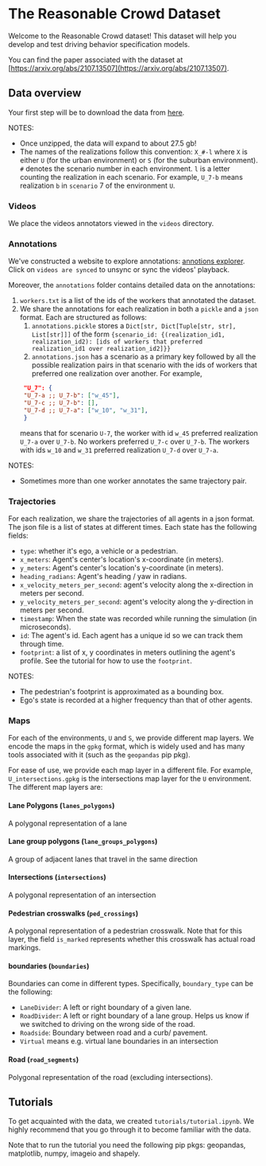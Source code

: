 # The Reasonable Crowd Dataset

Welcome to the Reasonable Crowd dataset! This dataset will help you develop and test driving behavior specification models.

You can find the paper associated with the dataset at  [https://arxiv.org/abs/2107.13507](https://arxiv.org/abs/2107.13507).

## Data overview

Your first step will be to download the data from [here](https://reasonable-crowd-public-data.s3.amazonaws.com/reasonable_crowd_data.zip).

NOTES:
- Once unzipped, the data will expand to about 27.5 gb!
- The names of the realizations follow this convention: `X_#-l` where `X` is either `U` (for the urban environment) or `S` (for the suburban environment). `#` denotes the scenario number in each environment. `l` is a letter counting the realization in each scenario. For example, `U_7-b` means realization `b` in `scenario` 7 of the environment `U`.


### Videos
We place the videos annotators viewed in the `videos` directory.

### Annotations
We've constructed a website to explore annotations: [annotions explorer](https://reasonable-crowd-public-data.s3.amazonaws.com/annotations_explorer/index.html). 
Click on `videos are synced` to unsync or sync the videos' playback.

Moreover, the `annotations` folder contains detailed data on the annotations:
1. `workers.txt` is a list of the ids of the workers that annotated the dataset.
2. We share the annotations for each realization in both a `pickle` and a `json` format. Each are structured as follows:
   1.  `annotations.pickle` stores a `Dict[str, Dict[Tuple[str, str], List[str]]]` of the form `{scenario_id: {(realization_id1, realization_id2): [ids of workers that preferred realization_id1 over realization_id2]}}`
   2.   `annotations.json` has a scenario as a primary key followed by all the possible realization pairs in that scenario with the ids of workers that preferred one realization over another. For example, 
   ```json
    "U_7": {
    "U_7-a ;; U_7-b": ["w_45"],
    "U_7-c ;; U_7-b": [],
    "U_7-d ;; U_7-a": ["w_10", "w_31"],
    }
   ```
   means that for scenario `U-7`, the worker with id `w_45` preferred realization `U_7-a` over `U_7-b`. No workers preferred `U_7-c` over `U_7-b`. The workers with ids `w_10` and `w_31` preferred realization `U_7-d` over `U_7-a`.

NOTES: 
- Sometimes more than one worker annotates the same trajectory pair.

### Trajectories
For each realization, we share the trajectories of all agents in a json format. The json file is a list of states at different times. Each state has the following fields:
- `type`: whether it's ego, a vehicle or a pedestrian.
- `x_meters`: Agent's center's location's x-coordinate (in meters).
- `y_meters`: Agent's center's location's y-coordinate (in meters).
- `heading_radians`: Agent's heading / yaw in radians.
- `x_velocity_meters_per_second`: agent's velocity along the x-direction in meters per second.
- `y_velocity_meters_per_second`: agent's velocity along the y-direction in meters per second.
- `timestamp`: When the state was recorded while running the simulation (in microseconds).
- `id`: The agent's id. Each agent has a unique id so we can track them through time.
- `footprint`: a list of x, y coordinates in meters outlining the agent's profile. See the tutorial for how to use the `footprint`.

NOTES: 
- The pedestrian's footprint is approximated as a bounding box.
- Ego's state is recorded at a higher frequency than that of other agents.

### Maps

For each of the environments, `U` and `S`, we provide different map layers. We encode the maps in the `gpkg` format, which is widely used and has many tools associated with it (such as the `geopandas` pip pkg). 

For ease of use, we provide each map layer in a different file. For example, `U_intersections.gpkg` is the intersections map layer for the `U` environment.
The different map layers are:

#### Lane Polygons (`lanes_polygons`)
A polygonal representation of a lane

#### Lane group polygons (`lane_groups_polygons`)
A group of adjacent lanes that travel in the same direction

#### Intersections (`intersections`)
A polygonal representation of an intersection

#### Pedestrian crosswalks (`ped_crossings`)
A polygonal representation of a pedestrian crosswalk.
Note that for this layer, the field `is_marked` represents whether this crosswalk has actual road markings.

#### boundaries (`boundaries`)
Boundaries can come in different types. Specifically, `boundary_type` can be the following:
- `LaneDivider`: A left or right boundary of a given lane.
- `RoadDivider`: A left or right boundary of a lane group. Helps us know if we switched to driving on the wrong side of the road.
- `Roadside`:  Boundary between road and a curb/ pavement.
- `Virtual` means e.g. virtual lane boundaries in an intersection

#### Road (`road_segments`)
Polygonal representation of the road (excluding intersections).

## Tutorials
To get acquainted with the data, we created `tutorials/tutorial.ipynb`. We highly recommend that you go through it to become familiar with the data. 

Note that to run the tutorial you need the following pip pkgs: geopandas, matplotlib, numpy, imageio and shapely.